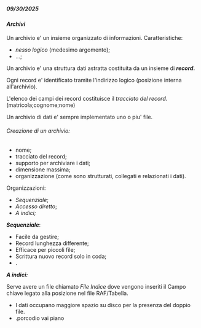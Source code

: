 ##### *09/30/2025*

#### ***Archivi***

Un archivio e' un insieme organizzato di informazioni. Caratteristiche:

* *nesso logico* (medesimo argomento);
* ...;



Un archivio e' una struttura dati astratta costituita da un insieme di ***record.***

Ogni record e' identificato tramite l'indirizzo logico (posizione interna all'archivio).

L'elenco dei campi dei record costituisce il *tracciato del record.* (matricola;cognome;nome)



Un archivio di dati e' sempre implementato uno o piu' file.



###### Creazione di un archivio:

* nome;
* tracciato del record;
* supporto per archiviare i dati;
* dimensione massima;
* organizzazione (come sono strutturati, collegati e relazionati i dati).





Organizzazioni:

* *Sequenziale*;
* *Accesso diretto*;
* *A indici;*





***Sequenziale***:

* Facile da gestire;
* Record lunghezza differente;
* Efficace per piccoli file;
* Scrittura nuovo record solo in coda;
* .



***A indici:***

Serve avere un file chiamato *File Indice* dove vengono inseriti il Campo chiave legato alla posizione nel file RAF/Tabella.

* I dati occupano maggiore spazio su disco per la presenza del doppio file.
* .porcodio vai piano











































